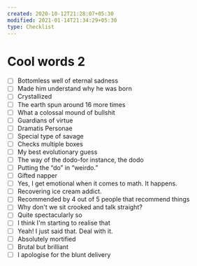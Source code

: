 ```yaml
---
created: 2020-10-12T21:28:07+05:30
modified: 2021-01-14T21:34:29+05:30
type: Checklist
---
```


# Cool words 2

- [ ] Bottomless well of eternal sadness
- [ ] Made him understand why he was born
- [ ] Crystallized
- [ ] The earth spun around 16 more times
- [ ] What a colossal mound of bullshit
- [ ] Guardians of virtue
- [ ] Dramatis Personae
- [ ] Special type of savage
- [ ] Checks multiple boxes
- [ ] My best evolutionary guess
- [ ] The way of the dodo-for instance, the dodo
- [ ] Putting the “do” in “weirdo.”
- [ ] Gifted napper
- [ ] Yes, I get emotional when it comes to math. It happens.
- [ ] Recovering ice cream addict.
- [ ] Recommended by 4 out of 5 people that recommend things
- [ ] Why don't we sit crooked and talk straight?
- [ ] Quite spectacularly so
- [ ] I think I'm starting to realise that
- [ ] Yeah! I just said that. Deal with it.
- [ ] Absolutely mortified
- [ ] Brutal but brilliant
- [ ] I apologise for the blunt delivery